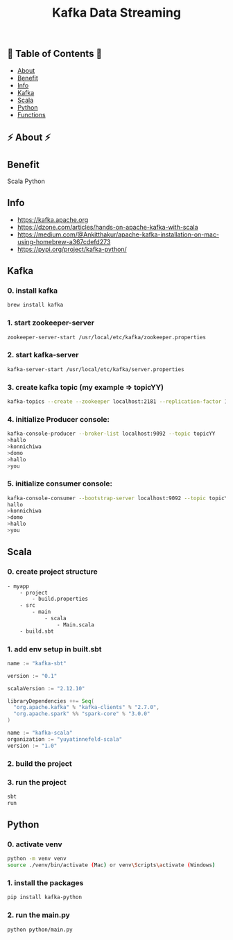 <h1 align="center">Kafka Data Streaming </h1> <br>
<h2>🐍 Table of Contents 🐍</h2>

- [About](#about)
- [Benefit](#benefit)
- [Info](#info)
- [Kafka](#kafka)
- [Scala](#scala)
- [Python](#python)
- [Functions](#functions)

<h2>⚡ About ⚡ </h2>

## Benefit
Scala
Python

## Info
- https://kafka.apache.org
- https://dzone.com/articles/hands-on-apache-kafka-with-scala
- https://medium.com/@Ankitthakur/apache-kafka-installation-on-mac-using-homebrew-a367cdefd273
- https://pypi.org/project/kafka-python/

## Kafka
### 0. install kafka
```bash
brew install kafka
```
### 1. start zookeeper-server
```bash
zookeeper-server-start /usr/local/etc/kafka/zookeeper.properties
```
### 2. start kafka-server
```bash
kafka-server-start /usr/local/etc/kafka/server.properties
```
### 3. create kafka topic (my example => topicYY)
```bash
kafka-topics --create --zookeeper localhost:2181 --replication-factor 1 --partitions 1 --topic topicYY
```
### 4. initialize Producer console:
```bash
kafka-console-producer --broker-list localhost:9092 --topic topicYY
>hallo
>konnichiwa
>domo
>hallo
>you
```
### 5. initialize consumer console:

```bash
kafka-console-consumer --bootstrap-server localhost:9092 --topic topicYY --from-beginning
hallo
>konnichiwa
>domo
>hallo
>you
```

## Scala
### 0. create project structure
```bash
- myapp
    - project
        - build.properties
    - src
        - main
            - scala
                - Main.scala
    - build.sbt
```

### 1. add env setup in built.sbt

```scala
name := "kafka-sbt"

version := "0.1"

scalaVersion := "2.12.10"

libraryDependencies ++= Seq(
  "org.apache.kafka" % "kafka-clients" % "2.7.0",
  "org.apache.spark" %% "spark-core" % "3.0.0"
)

name := "kafka-scala"
organization := "yuyatinnefeld-scala"
version := "1.0"
```

### 2. build the project

### 3. run the project

```bash
sbt
run 
```
## Python

### 0. activate venv
```bash
python -m venv venv
source ./venv/bin/activate (Mac) or venv\Scripts\activate (Windows)
```

### 1. install the packages

```bash
pip install kafka-python
```

### 2. run the main.py

```bash
python python/main.py
```
